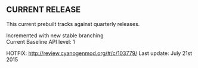 ## CURRENT RELEASE
This current prebuilt tracks against quarterly releases.

Incremented with new stable branching <br />
Current Baseline API level: 1 <br />

HOTFIX: http://review.cyanogenmod.org/#/c/103779/
Last update: July 21st 2015
